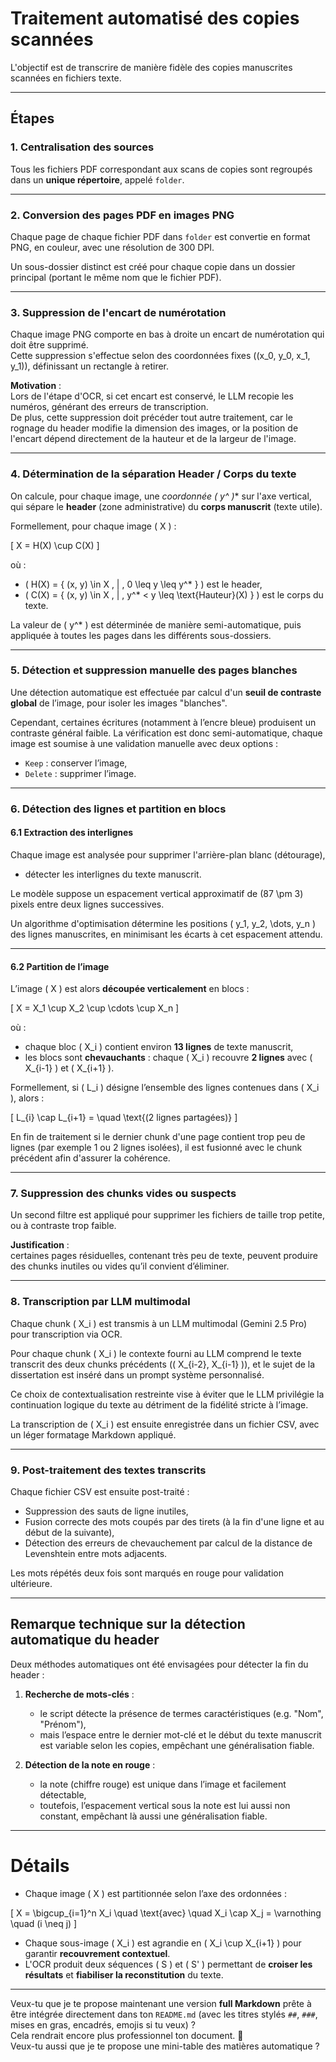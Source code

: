 # Traitement automatisé des copies scannées

L'objectif est de transcrire de manière fidèle des copies manuscrites scannées en fichiers texte.

---

## Étapes


### 1. Centralisation des sources

Tous les fichiers PDF correspondant aux scans de copies sont regroupés dans un **unique répertoire**, appelé `folder`.

---

### 2. Conversion des pages PDF en images PNG

Chaque page de chaque fichier PDF dans `folder` est convertie en format PNG,  en couleur,  avec une résolution de 300 DPI.

Un sous-dossier distinct est créé pour chaque copie dans un dossier principal (portant le même nom que le fichier PDF).

---

### 3. Suppression de l'encart de numérotation

Chaque image PNG comporte en bas à droite un encart de numérotation qui doit être supprimé.  
Cette suppression s'effectue selon des coordonnées fixes \((x_0, y_0, x_1, y_1)\), définissant un rectangle à retirer.

**Motivation** :  
Lors de l'étape d'OCR, si cet encart est conservé, le LLM recopie les numéros, générant des erreurs de transcription.  
De plus, cette suppression doit précéder tout autre traitement, car le rognage du header modifie la dimension des images, or la position de l'encart dépend directement de la hauteur et de la largeur de l'image.

---

### 4. Détermination de la séparation Header / Corps du texte

On calcule, pour chaque image, une **coordonnée \( y^* \)** sur l'axe vertical, qui sépare le **header** (zone administrative) du **corps manuscrit** (texte utile).

Formellement, pour chaque image \( X \) :

\[
X = H(X) \cup C(X)
\]

où :

- \( H(X) = \{ (x, y) \in X \, | \, 0 \leq y \leq y^* \} \) est le header,
- \( C(X) = \{ (x, y) \in X \, | \, y^* < y \leq \text{Hauteur}(X) \} \) est le corps du texte.

La valeur de \( y^* \) est déterminée de manière semi-automatique, puis appliquée à toutes les pages dans les différents sous-dossiers.

---

### 5. Détection et suppression manuelle des pages blanches

Une détection automatique est effectuée par calcul d'un **seuil de contraste global** de l’image, pour isoler les images "blanches".

Cependant, certaines écritures (notamment à l’encre bleue) produisent un contraste général faible. La vérification est donc semi-automatique, chaque image est soumise à une validation manuelle avec deux options :
- `Keep` : conserver l’image,
- `Delete` : supprimer l’image.

---

### 6. Détection des lignes et partition en blocs

#### 6.1 Extraction des interlignes

Chaque image est analysée pour supprimer l'arrière-plan blanc (détourage),
- détecter les interlignes du texte manuscrit.

Le modèle suppose un espacement vertical approximatif de \(87 \pm 3\) pixels entre deux lignes successives.

Un algorithme d'optimisation détermine les positions \( y_1, y_2, \dots, y_n \) des lignes manuscrites, en minimisant les écarts à cet espacement attendu.

---

#### 6.2 Partition de l’image

L’image \( X \) est alors **découpée verticalement** en blocs :

\[
X = X_1 \cup X_2 \cup \cdots \cup X_n
\]

où :

- chaque bloc \( X_i \) contient environ **13 lignes** de texte manuscrit,
- les blocs sont **chevauchants** : chaque \( X_i \) recouvre **2 lignes** avec \( X_{i-1} \) et \( X_{i+1} \).

Formellement, si \( L_i \) désigne l’ensemble des lignes contenues dans \( X_i \), alors :

\[
L_{i} \cap L_{i+1} = \quad \text{(2 lignes partagées)}
\]

En fin de traitement si le dernier chunk d'une page contient trop peu de lignes (par exemple 1 ou 2 lignes isolées), il est fusionné avec le chunk précédent afin d'assurer la cohérence.

---

### 7. Suppression des chunks vides ou suspects

Un second filtre est appliqué pour supprimer les fichiers de taille trop petite, ou à contraste trop faible.

**Justification** :  
certaines pages résiduelles, contenant très peu de texte, peuvent produire des chunks inutiles ou vides qu’il convient d’éliminer.

---

### 8. Transcription par LLM multimodal

Chaque chunk \( X_i \) est transmis à un LLM multimodal (Gemini 2.5 Pro) pour transcription via OCR.

Pour chaque chunk \( X_i \) le contexte fourni au LLM comprend le texte transcrit des deux chunks précédents (\( X_{i-2}, X_{i-1} \)), et le sujet de la dissertation est inséré dans un prompt système personnalisé.

Ce choix de contextualisation restreinte vise à éviter que le LLM privilégie la continuation logique du texte au détriment de la fidélité stricte à l’image.

La transcription de \( X_i \) est ensuite enregistrée dans un fichier CSV, avec un léger formatage Markdown appliqué.

---

### 9. Post-traitement des textes transcrits

Chaque fichier CSV est ensuite post-traité :

- Suppression des sauts de ligne inutiles,
- Fusion correcte des mots coupés par des tirets (à la fin d'une ligne et au début de la suivante),
- Détection des erreurs de chevauchement par calcul de la distance de Levenshtein entre mots adjacents.

Les mots répétés deux fois sont marqués en rouge pour validation ultérieure.

---

## Remarque technique sur la détection automatique du header

Deux méthodes automatiques ont été envisagées pour détecter la fin du header :

1. **Recherche de mots-clés** :
   - le script détecte la présence de termes caractéristiques (e.g. "Nom", "Prénom"),
   - mais l’espace entre le dernier mot-clé et le début du texte manuscrit est variable selon les copies, empêchant une généralisation fiable.

2. **Détection de la note en rouge** :
   - la note (chiffre rouge) est unique dans l’image et facilement détectable,
   - toutefois, l’espacement vertical sous la note est lui aussi non constant, empêchant là aussi une généralisation fiable.

---

# Détails

- Chaque image \( X \) est partitionnée selon l’axe des ordonnées :

\[
X = \bigcup_{i=1}^n X_i
\quad \text{avec} \quad X_i \cap X_j = \varnothing \quad (i \neq j)
\]

- Chaque sous-image \( X_i \) est agrandie en \( X_i \cup X_{i+1} \) pour garantir **recouvrement contextuel**.
- L'OCR produit deux séquences \( S \) et \( S' \) permettant de **croiser les résultats** et **fiabiliser la reconstitution** du texte.

---

Veux-tu que je te propose maintenant une version **full Markdown** prête à être intégrée directement dans ton `README.md` (avec les titres stylés `##`, `###`, mises en gras, encadrés, emojis si tu veux) ?  
Cela rendrait encore plus professionnel ton document. 🚀  
Veux-tu aussi que je te propose une mini-table des matières automatique ?
